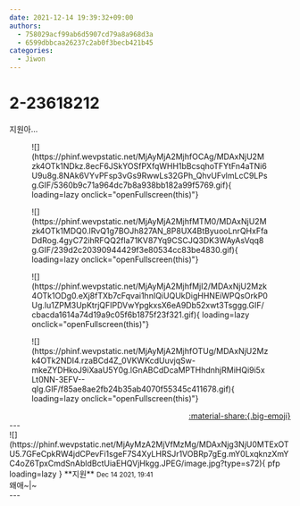 ```yaml
---
date: 2021-12-14 19:39:32+09:00
authors:
  - 758029acf99ab6d5907cd79a8a968d3a
  - 6599dbbcaa26237c2ab0f3becb421b45
categories:
  - Jiwon
---
```


# 2-23618212

<div class="post-container" markdown="1">
<div class="content-container md-sidebar__scrollwrap" markdown="1">

지원아...
<figure markdown="1">
![](https://phinf.wevpstatic.net/MjAyMjA2MjhfOCAg/MDAxNjU2Mzk4OTk1NDkz.8ecF6JSkYOSfPXfqWHH1bBcsqhoTFYtFn4aTNi6U9u8g.8NAk6VYvPFsp3vGs9RwwLs32GPh_QhvUFvlmLcC9LPsg.GIF/5360b9c71a964dc7b8a938bb182a99f5769.gif){ loading=lazy onclick="openFullscreen(this)"}
</figure>

<figure markdown="1">
![](https://phinf.wevpstatic.net/MjAyMjA2MjhfMTM0/MDAxNjU2Mzk4OTk1MDQ0.lRvQ1g7BOJh827AN_8P8UX4BtByuooLnrQHxFfaDdRog.4gyC72ihRFQQ2fla71KV87Yq9CSCJQ3DK3WAyAsVqq8g.GIF/239d2c20390944429f3e80534cc83be4830.gif){ loading=lazy onclick="openFullscreen(this)"}
</figure>

<figure markdown="1">
![](https://phinf.wevpstatic.net/MjAyMjA2MjhfMjI2/MDAxNjU2Mzk4OTk1ODg0.eXj8fTXb7cFqvai1hnIQiUQUkDigHHNEiWPQsOrkP0Ug.lu1ZPM3UpKtrjQFIPDVwYpgkxsX6eA9Db52xwt3Tsggg.GIF/cbacda1614a74d19a9c05f6b1875f23f321.gif){ loading=lazy onclick="openFullscreen(this)"}
</figure>

<figure markdown="1">
![](https://phinf.wevpstatic.net/MjAyMjA2MjhfOTUg/MDAxNjU2Mzk4OTk2NDI4.rzaBCd4Z_0VKWKcdUuvjqSw-mkeZYDHkoJ9iXaaU5Y0g.lGnABCdDcaMPTHhdnhjRMiHQi9i5xLt0NN-3EFV--qIg.GIF/f85ae8ae2fb24b35ab4070f55345c411678.gif){ loading=lazy onclick="openFullscreen(this)"}
</figure>


</div>
</div>

<div style="text-align: right;" markdown="1">
<a href="https://weverse.io/fromis9/fanpost/2-23618212" style="text-align: right;">:material-share:{.big-emoji}</a>
</div>
---

<div class="comments-container md-sidebar__scrollwrap" markdown="1">
<div class="comment" markdown="1">
<div class='id-container' markdown="1">
![](https://phinf.wevpstatic.net/MjAyMzA2MjVfMzMg/MDAxNjg3NjU0MTExOTU5.7GFeCpkRW4jdCPevFi1sgeF7S4XyLHRSJr1VOBRp7gEg.mY0LxqknzXmYC4oZ6TpxCmdSnAbldBctUiaEHQVjHkgg.JPEG/image.jpg?type=s72){ pfp loading=lazy }
**<span class="artist">지원</span>** <small>Dec 14 2021, 19:41</small><br>
</div>
<div class='comment-body' markdown="1">
왜애~|~
</div>
</div>
</div>
---
